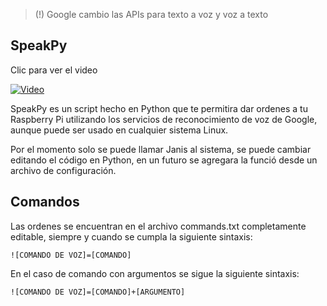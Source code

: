 > (!) Google cambio las APIs para texto a voz y voz a texto

## SpeakPy

Clic para ver el video

[![Video](https://img.youtube.com/vi/NlDhiJjKRc8/0.jpg)](https://www.youtube.com/watch?v=NlDhiJjKRc8)


SpeakPy es un script hecho en Python que te permitira dar ordenes a tu Raspberry Pi utilizando los servicios de reconocimiento de voz de Google, aunque puede ser usado en cualquier sistema Linux.

Por el momento solo se puede llamar Janis al sistema, se puede cambiar editando el código en Python, en un futuro se agregara la funció desde un archivo de configuración.

## Comandos

Las ordenes se encuentran en el archivo commands.txt completamente editable, siempre y cuando se cumpla la siguiente sintaxis:

`![COMANDO DE VOZ]=[COMANDO]`

En el caso de comando con argumentos se sigue la siguiente sintaxis:

`![COMANDO DE VOZ]=[COMANDO]+[ARGUMENTO]`
